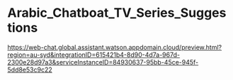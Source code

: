 # Arabic_Chatboat_TV_Series_Suggestions
https://web-chat.global.assistant.watson.appdomain.cloud/preview.html?region=au-syd&integrationID=615421b4-8d90-4d7a-967d-2300e28d97a3&serviceInstanceID=84930637-95bb-45ce-945f-5dd8e53c9c22
